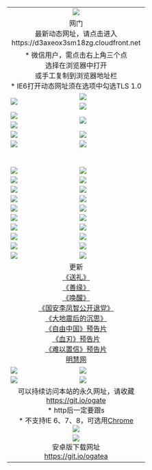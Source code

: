﻿<table>
  <tr></tr>
  <tr><td colspan=2 align=center><img src="https://cloud.githubusercontent.com/assets/11880933/13434984/f430fae2-e012-11e5-814f-c2df1e82b247.jpg" /></td></tr>
  <tr><td colspan=2 align=center>网门<br>最新动态网址，请点击进入
<br>https://d3axeox3sm18zg.cloudfront.net
    </td>
  </tr>
  <tr>
    <td colspan=2 align=center>* 微信用户，需点击右上角三个点<br>选择在浏览器中打开<br>或手工复制到浏览器地址栏
    <br>* IE6打开动态网址须在选项中勾选TLS 1.0</td>
  </tr>
  <tr>
    <td rowspan=2><a href="https://d3axeox3sm18zg.cloudfront.net/ogUP.aspx?name=11DKC.mp4&list=11DKC" target="_blank"><img src="https://d3axeox3sm18zg.cloudfront.net/Up/11DKC1.jpg" /></a></td> 
    <td><div><a href="https://d3axeox3sm18zg.cloudfront.net/ogUP.aspx?name=LRWS.mp4&list=LRWS" target="_blank"><img src="https://d3axeox3sm18zg.cloudfront.net/Up/LRWS.jpg" /></a></td>
   </tr>
  <tr>
    <td><a href="https://d3axeox3sm18zg.cloudfront.net/ogNiceVedio.aspx" target="_blank"><img src="https://d3axeox3sm18zg.cloudfront.net/Up/11TGKDY.jpg" /></a></td>
  </tr>
  <tr>
    <td><a href="https://d3axeox3sm18zg.cloudfront.net/ogUP.aspx?name=JQR.mp4&count=2" target="_blank"><img src="https://d3axeox3sm18zg.cloudfront.net/Up/JQR.jpg" /></a></td>   
    <td rowspan=2><a href="https://d3axeox3sm18zg.cloudfront.net/ogUP.aspx?name=JP.mp4&count=9" target="_blank"><img src="https://d3axeox3sm18zg.cloudfront.net/Up/JP.jpg" /></td>
  </tr>
  <tr>
    <td><a href="https://d3axeox3sm18zg.cloudfront.net/ogUP.aspx?name=WH.mp4" target="_blank"><img src="https://d3axeox3sm18zg.cloudfront.net/Up/WH.jpg" /></a></td>
  </tr>
  <tr>
    <td><a href="https://d3axeox3sm18zg.cloudfront.net/ogUP.aspx?name=SSZJ.mp4&list=SSZJ" target="_blank"><img src="https://d3axeox3sm18zg.cloudfront.net/Up/SSZJ.jpg" /></a></td>
    <td><a href="https://d3axeox3sm18zg.cloudfront.net/ogUP.aspx?name=1XQK.mp4&count=13" target="_blank"><img src="https://d3axeox3sm18zg.cloudfront.net/Up/1XQK.jpg" /></a</td>
  </tr>
  <tr>
    <td><a href="https://d3axeox3sm18zg.cloudfront.net/ogUP.aspx?name=ZY.mp4&count=2015|16" target="_blank"><img src="https://d3axeox3sm18zg.cloudfront.net/Up/ZY.jpg" /></a</td>
    <td><a href="https://d3axeox3sm18zg.cloudfront.net/ogUP.aspx?name=XTFY.mp4&count=B|2,A|24" target="_blank"><img src="https://d3axeox3sm18zg.cloudfront.net/Up/XTFY.jpg" /></a></td>
  </tr>
  <tr height="40">
  </tr>
  <tr>
    <td><a href="https://d3axeox3sm18zg.cloudfront.net/ogUP.aspx?name=4SQQ.mp4&list=4SQQ" target="_blank"><img src="https://d3axeox3sm18zg.cloudfront.net/Up/4SQQ0.jpg"/></a></td>
    <td><a href="https://d3axeox3sm18zg.cloudfront.net/ogUP.aspx?name=4SHQ.mp4&list=4SHQ" target="_blank"><img src="https://d3axeox3sm18zg.cloudfront.net/Up/4SHQ0.jpg"/></a></td>
  </tr>
  <tr>
    <td><a href="https://d3axeox3sm18zg.cloudfront.net/ogUP.aspx?name=4SZG.mp4&list=4SZG" target="_blank"><img src="https://d3axeox3sm18zg.cloudfront.net/Up/4SZG0.jpg"/></a></td>
    <td><a href="https://d3axeox3sm18zg.cloudfront.net/ogUP.aspx?name=4SDJ.mp4&list=4SDJ" target="_blank"><img src="https://d3axeox3sm18zg.cloudfront.net/Up/4SDJ0.jpg"/></a></td>
  </tr>
  <tr>
    <td><a href="https://d3axeox3sm18zg.cloudfront.net/ogUP.aspx?name=4SGX.mp4&list=4SGX" target="_blank"><img src="https://d3axeox3sm18zg.cloudfront.net/Up/4SGX0.jpg"/></a></td>
    <td><a href="https://d3axeox3sm18zg.cloudfront.net/ogUP.aspx?name=4SHD.mp4&list=4SHD" target="_blank"><img src="https://d3axeox3sm18zg.cloudfront.net/Up/4SHD0.jpg"/></a></td>
  </tr>
  <tr>
    <td><a href="https://d3axeox3sm18zg.cloudfront.net/ogUP.aspx?name=4CTX.mp4&list=4CTX" target="_blank"><img src="https://d3axeox3sm18zg.cloudfront.net/Up/4CTX0.jpg"/></a></td>
    <td><a href="https://d3axeox3sm18zg.cloudfront.net/ogUP.aspx?name=4CWZ.mp4&list=4CWZ" target="_blank"><img src="https://d3axeox3sm18zg.cloudfront.net/Up/4CWZ0.jpg"/></a></td>
  </tr>
  <tr>
    <td><a href="https://d3axeox3sm18zg.cloudfront.net/onUP.aspx?name=https://d1lqqjldbsh7xo.cloudfront.net/" target="_blank"><img src="https://d3axeox3sm18zg.cloudfront.net/Up/0DTW.jpg"/></a></td>
    <td><a href="https://d3axeox3sm18zg.cloudfront.net/onUP.aspx?name=https://d240ns8up8earz.cloudfront.net/acenter/" target="_blank"><img src="https://d3axeox3sm18zg.cloudfront.net/Up/0TDW.jpg" /></a></td>
  </tr>
  <tr>
    <td><a href="https://d3axeox3sm18zg.cloudfront.net/onUP.aspx?name=https://d4508d6vomz2p.cloudfront.net/gb/nsc413.htm" target="_blank"><img src="https://d3axeox3sm18zg.cloudfront.net/Up/0DJY.jpg" /></a></td>
    <td><a href="https://d3axeox3sm18zg.cloudfront.net/onUP.aspx?name=https://dilo7bqpjb57y.cloudfront.net/xtr/gb/prog204.html" target="_blank"><img src="https://d3axeox3sm18zg.cloudfront.net/Up/0XTR.jpg" /></a></td>
  </tr>
  <tr>
    <td><a href="https://d3axeox3sm18zg.cloudfront.net/onUP.aspx?name=https://d3aj00iefsmfgc.cloudfront.net/" target="_blank"><img src="https://d3axeox3sm18zg.cloudfront.net/Up/0MHW.jpg" /></a></td>
    <td><a href="https://d3axeox3sm18zg.cloudfront.net/onUP.aspx?name=https://d20wz7qt14x5d2.cloudfront.net/" target="_blank"><img src="https://d3axeox3sm18zg.cloudfront.net/Up/0ZJW.jpg" /></a></td>
  </tr>
  <tr>
    <td><a href="https://d3axeox3sm18zg.cloudfront.net/ogUP.aspx?name=0FG.zip" target="_blank"><img src="https://d3axeox3sm18zg.cloudfront.net/Up/0FG.jpg" /></a></td>
    <td><a href="https://d3axeox3sm18zg.cloudfront.net/ogUP.aspx?name=0FGA.apk" target="_blank"><img src="https://d3axeox3sm18zg.cloudfront.net/Up/0FGA.jpg" /></a></td>
  </tr>
  <tr>
    <td><a href="https://d3axeox3sm18zg.cloudfront.net/ogUP.aspx?name=0U.zip" target="_blank"><img src="https://d3axeox3sm18zg.cloudfront.net/Up/0U.jpg" /></a></td>
    <td><a href="https://d3axeox3sm18zg.cloudfront.net/ogUP.aspx?name=0UA.apk" target="_blank"><img src="https://d3axeox3sm18zg.cloudfront.net/Up/0UA.jpg" /></a></td>
  </tr>
  <tr>
    <td><a href="https://d3axeox3sm18zg.cloudfront.net/ogUP.aspx?name=0iPPOTV.zip" target="_blank"><img src="https://d3axeox3sm18zg.cloudfront.net/Up/0iPPOTV.jpg" /></a></td>
    <td><a href="https://d3axeox3sm18zg.cloudfront.net/ogUP.aspx?name=0iNTD.apk" target="_blank"><img src="https://d3axeox3sm18zg.cloudfront.net/Up/0iNTD.jpg" /></a></td>
  </tr>
  <tr>
    <td colspan=2 align=center>更新<br>
      <a href="https://d3axeox3sm18zg.cloudfront.net/ogUP.aspx?name=4ESL.mp4" target="_blank">《送礼》</a><br>
      <a href="https://d3axeox3sm18zg.cloudfront.net/ogUP.aspx?name=4ESY.mp4" target="_blank">《善缘》</a><br>
      <a href="https://d3axeox3sm18zg.cloudfront.net/ogUP.aspx?name=4EHX.mp4" target="_blank">《唤醒》</a><br>
      <a href="https://d3axeox3sm18zg.cloudfront.net/ogUP.aspx?name=4LFZ.mp4" target="_blank">《国安李凤智公开退党》</a><br>
      <a href="https://d3axeox3sm18zg.cloudfront.net/ogUP.aspx?name=4DDZHDCS.mp4" target="_blank">《大地震后的沉思》</a><br>
      <a href="https://d3axeox3sm18zg.cloudfront.net/ogUP.aspx?name=11ZYZG0.mp4" target="_blank">《自由中国》预告片</a><br>
      <a href="https://d3axeox3sm18zg.cloudfront.net/ogUP.aspx?name=11XR.mp4" target="_blank">《血刃》预告片</a><br>
      <a href="https://d3axeox3sm18zg.cloudfront.net/ogUP.aspx?name=11NYZX.mp4&count=2" target="_blank">《难以置信》预告片</a><br>
      <a href="https://d3axeox3sm18zg.cloudfront.net/onUP.aspx?name=https://www.minghui.org/" target="_blank">明慧网</a></td>
    </td>
  </tr>
  <tr>
    <td><a href="https://d3axeox3sm18zg.cloudfront.net/ogNice.aspx" target="_blank"><img src="https://d3axeox3sm18zg.cloudfront.net/Up/0WCYY.jpg" /></a></td>
    <td><a href="https://d3axeox3sm18zg.cloudfront.net/onCO.aspx?ob=600事物&op=增删改&args=WH1~%23类型6新闻%7c%23类型6评论&mode=" target="_blank"><img src="https://d3axeox3sm18zg.cloudfront.net/Up/0WZTT.jpg" /></a></td> 
  </tr>
  <tr>
    <td><a href="https://d3axeox3sm18zg.cloudfront.net/ogDY.aspx" target="_blank"><img src="https://d3axeox3sm18zg.cloudfront.net/Up/0FK.jpg" /></a></td>
    <td><a href="https://d3axeox3sm18zg.cloudfront.net/ogST.aspx" target="_blank"><img src="https://d3axeox3sm18zg.cloudfront.net/Up/0ST.jpg" /></a></td> 
  </tr>
  <tr>
    <td colspan=2 align=center>可以持续访问本站的永久网址，请收藏<br/><a href="https://git.io/ogate" target="_blank">https://git.io/ogate</a><br/>* http后一定要跟s<br/>* 不支持IE 6、7、8，可选用<a href="https://d3axeox3sm18zg.cloudfront.net/ogUP.aspx?name=0ChromePortable.zip">Chrome</a><br/><a href="https://d3axeox3sm18zg.cloudfront.net/Up/0WMGDL2.png" target="_blank"><img src="https://d3axeox3sm18zg.cloudfront.net/Up/0WMGD2.png"/></a></td>
  </tr>
  <tr>
    <td colspan=2 align=center><a href="https://d3axeox3sm18zg.cloudfront.net/ogUP.aspx?name=0oGate.apk" target="_blank"><img src="https://cloud.githubusercontent.com/assets/11880933/13720399/75e143ee-e842-11e5-9f0a-1421f423c80f.jpg" /></a><br>安卓版下载网址<br><a href="https://git.io/ogatea">https://git.io/ogatea</a></td>
  </tr>
  <!--tr>
    <td colspan=2 align=center>可能失效的动态网址
    </td>
  </tr-->
</table>
